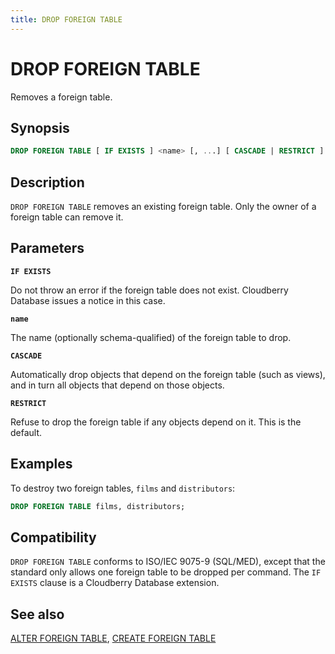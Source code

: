 ```yaml
---
title: DROP FOREIGN TABLE
---
```


# DROP FOREIGN TABLE

Removes a foreign table.

## Synopsis

```sql
DROP FOREIGN TABLE [ IF EXISTS ] <name> [, ...] [ CASCADE | RESTRICT ]
```

## Description

`DROP FOREIGN TABLE` removes an existing foreign table. Only the owner of a foreign table can remove it.

## Parameters

**`IF EXISTS`**

Do not throw an error if the foreign table does not exist. Cloudberry Database issues a notice in this case.

**`name`**

The name (optionally schema-qualified) of the foreign table to drop.

**`CASCADE`**

Automatically drop objects that depend on the foreign table (such as views), and in turn all objects that depend on those objects.

**`RESTRICT`**

Refuse to drop the foreign table if any objects depend on it. This is the default.

## Examples

To destroy two foreign tables, `films` and `distributors`:

```sql
DROP FOREIGN TABLE films, distributors;
```

## Compatibility

`DROP FOREIGN TABLE` conforms to ISO/IEC 9075-9 (SQL/MED), except that the standard only allows one foreign table to be dropped per command. The `IF EXISTS` clause is a Cloudberry Database extension.

## See also

[ALTER FOREIGN TABLE](/docs/sql-stmts/alter-foreign-table.md), [CREATE FOREIGN TABLE](/docs/sql-stmts/create-foreign-table.md)
